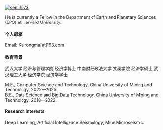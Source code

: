 

[![senli1073](https://img.shields.io/badge/senli1073-github-blue?logo=github)](https://github.com/senli1073)

He is currently a Fellow in the Department of Earth and Planetary Sciences (EPS) at Harvard University.

#### 个人邮箱

Email: Kairongma[at]163.com 

#### 教育背景
武汉大学 经济与管理学院 经济学博士
中南财经政法大学 文澜学院 经济学硕士
武汉理工大学 经济学院 经济学学士

M.E., Computer Science and Technology, China University of Mining and Technology, 2022—2025.\
B.E., Data Science and Big Data Technology, China University of Mining and Technology, 2018—2022.

#### Research Interests
Deep Learning, Artificial Intelligence Seismology, Mine Microseismic.

